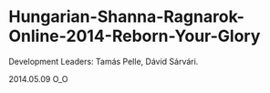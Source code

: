 Hungarian-Shanna-Ragnarok-Online-2014-Reborn-Your-Glory
=======================================================

Development Leaders: Tamás Pelle, Dávid Sárvári. 






2014.05.09 O_O
